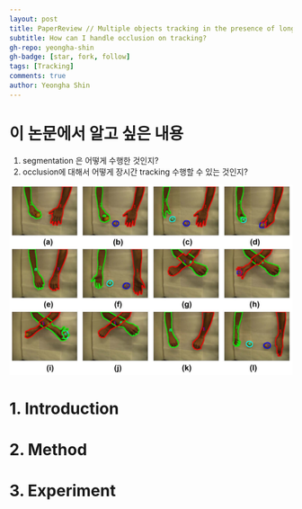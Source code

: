 ```yaml
---
layout: post
title: PaperReview // Multiple objects tracking in the presence of long-term occlusions
subtitle: How can I handle occlusion on tracking?
gh-repo: yeongha-shin
gh-badge: [star, fork, follow]
tags: [Tracking]
comments: true
author: Yeongha Shin
---
```


# 이 논문에서 알고 싶은 내용
1. segmentation 은 어떻게 수행한 것인지?
2. occlusion에 대해서 어떻게 장시간 tracking 수행할 수 있는 것인지?

![Overview](./assets/img/longterm_occlusion.png)


# 1. Introduction

# 2. Method

# 3. Experiment


